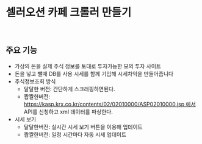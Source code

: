 # 셀러오션 카페 크롤러 만들기

​​

## 주요 기능

- 가상의 돈을 실제 주식 정보를 토대로 투자가능한 모의 투자 사이트
- 돈을 넣고 뺄때 DB를 사용 시세를 함께 기입해 시세차익을 만들어줍니다
- 주식정보조회 방식
  - 달달한 버전: 간단하게 스크래핑하면된다.
  - 짭짤한버전: ​https://kasp.krx.co.kr/contents/02/02010000/ASP02010000.jsp 에서 API를 신청하고 xml 데이터를 파싱한다.
- 시세 보기
  - 달달한버전: 실시간 시세 보기 버튼을 이용해 업데이트
  - 짭짤한버전: 일정 시간마다 자동 시세 업데이트

